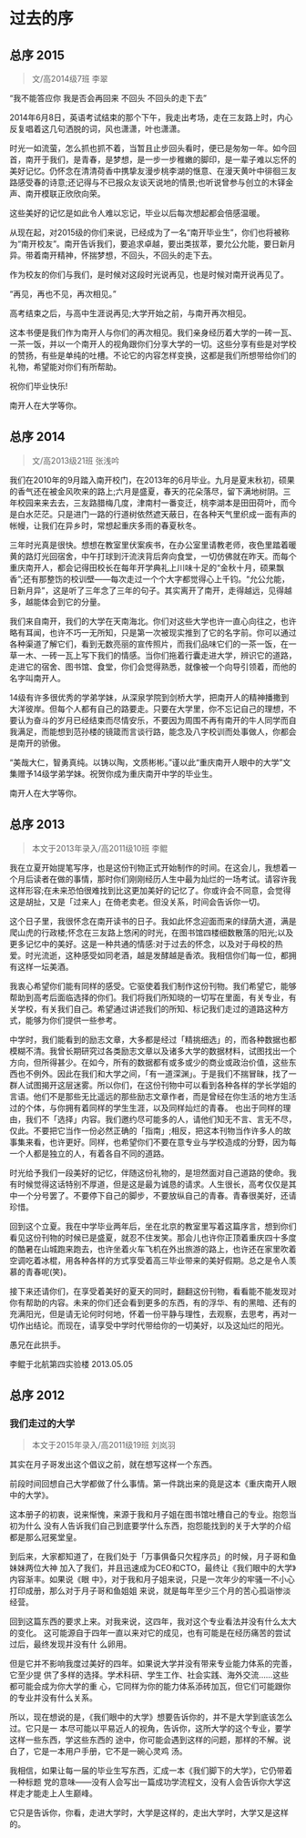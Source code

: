 # 过去的序

## 总序 2015

>文/高2014级7班 李翠

“我不能答应你 我是否会再回来 不回头 不回头的走下去”

2014年6月8日，英语考试结束的那个下午，我走出考场，走在三友路上时，内心反复唱着这几句洒脱的词，风也潇潇，叶也潇潇。

时光一如流萤，怎么抓也抓不着，当暂且止步回头看时，便已是匆匆一年。如今回首，南开于我们，是青春，是梦想，是一步一步稚嫩的脚印，是一辈子难以忘怀的美好记忆。仍怀念在清清荷香中携挚友漫步桃李湖的惬意、在漫天黄叶中徘徊三友路感受春的诗意;还记得与不已报众友谈天说地的情景;也听说曾参与创立的木铎金声、南开模联正欣欣向荣。

这些美好的记忆是如此令人难以忘记，毕业以后每次想起都会倍感温暖。

从现在起，对2015级的你们来说，已经成为了一名“南开毕业生”，你们也将被称为“南开校友”。南开告诉我们，要追求卓越，要出类拔萃，要允公允能，要日新月异。带着南开精神，怀揣梦想，不回头，不回头的走下去。

作为校友的你们与我们，是时候对这段时光说再见，也是时候对南开说再见了。

“再见，再也不见，再次相见。”

高考结束之后，与高中生涯说再见;大学开始之前，与南开再次相见。

这本书便是我们作为南开人与你们的再次相见。我们亲身经历着大学的一砖一瓦、一茶一饭，并以一个南开人的视角跟你们分享大学的一切。这些分享有些是对学校的赞扬，有些是单纯的吐槽。不论它的内容怎样变换，这都是我们所想带给你们的礼物，希望能对你们有所帮助。

祝你们毕业快乐!

南开人在大学等你。

## 总序 2014

>文/高2013级21班 张浅吟

我们在2010年的9月踏入南开校门，在2013年的6月毕业。九月是夏末秋初，硕果的香气还在被金风吹来的路上;六月是盛夏，春天的花朵落尽，留下满地树阴。三年校园来来去去，三友路腊梅几度，津南村一番变迁，桃李湖本是田田荷叶，而今是白水茫茫。只是进门一路的行道树依然遮天蔽日，在各种天气里织成一面有声的帐幔，让我们在异乡时，常想起重庆多雨的春夏秋冬。

三年时光真是很快。想想在教室里伏案疾书，在办公室里请教老师，夜色里踏着暖黄的路灯光回宿舍，中午打球到汗流浃背后奔向食堂，一切仿佛就在昨天。而每个重庆南开人，都会记得田校长在每年开学典礼上川味十足的“金秋十月，硕果飘香”;还有那整饬的校训壁——每次走过一个个大字都觉得心上千钧。“允公允能，日新月异”，这是听了三年念了三年的句子。其实离开了南开，走得越远，见得越多，越能体会到它的分量。

我们来自南开，我们的大学在天南海北。你们对这些大学也许一直心向往之，也许略有耳闻，也许不巧一无所知，只是第一次被现实推到了它的名字前。你可以通过各种渠道了解它们，看到无数亮丽的宣传照片，而我们品味它们的一茶一饭，在一草一木、一砖一瓦上写下我们的情感。当你们拖着行囊走进大学，辨识它的道路，走进它的宿舍、图书馆、食堂，你们会觉得熟悉，就像被一个向导引领着，而他的名字叫南开人。

14级有许多很优秀的学弟学妹，从深泉学院到剑桥大学，把南开人的精神播撒到大洋彼岸。但每个人都有自己的路要走。只要在大学里，你不忘记自己的理想，不要认为奋斗的岁月已经结束而尽情安乐，不要因为周围不再有南开的牛人同学而自我满足，而能想到范孙楼的镜箴而言谈行路，能念及八字校训而处事做人，你都会是南开的骄傲。

“美哉大仁，智勇真纯。以铸以陶，文质彬彬。”谨以此“重庆南开人眼中的大学”文集赠予14级学弟学妹。祝贺你成为重庆南开中学的毕业生。

南开人在大学等你。

## 总序 2013

> 本文于2013年录入/高2011级10班 李鲲

我在立夏开始提笔写序，也是这份刊物正式开始制作的时间。在这会儿，我想着一个月后读者在做的事情，那时你们刚刚经历人生中最为灿烂的一场考试。请容许我这样形容;在未来恐怕很难找到比这更加美好的记忆了。你或许会不同意，会觉得这是胡扯，又是「过来人」在倚老卖老。但没关系，时间会告诉你一切。  

这个日子里，我很怀念在南开读书的日子。我如此怀念迎面而来的绿荫大道，满是爬山虎的行政楼;怀念在三友路上悠闲的时光，在图书馆四楼细数散落的阳光;以及更多记忆中的美好。这是一种共通的情感:对于过去的怀念，以及对于母校的热爱。时光流逝，这种感受如同老酒，越是发酵越是香浓。我相信你们每一位，都拥有这样一坛美酒。  

我衷心希望你们能有同样的感受。它驱使着我们制作这份刊物。我们希望它，能够帮助到高考后面临选择的你们。我们将我们所知晓的一切写在里面，有关专业，有关学校，有关我们自己。希望通过讲述我们的所知、标记我们走过的道路这种方式，能够为你们提供一些参考。  

中学时，我们能看到的励志文章，大多都是经过「精挑细选」的，而各种数据也都模糊不清。我曾长期研究过各类励志文章以及诸多大学的数据材料，试图找出一个方向，但所得甚少。在如今，所有的数据都有或多或少的商业或政治价值，这些东西也不例外。因此在我们和大学之间，「有一道深渊」。于是我们不揣冒昧，找了一群人试图揭开这层迷雾。所以你们，在这份刊物中可以看到各种各样的学长学姐的言语。他们不是那些无比遥远的那些励志文章作者，而是曾经在你生活的地方生活过的个体，与你拥有着同样的学生生涯，以及同样灿烂的青春。
也出于同样的理由，我们不「选择」内容。我们邀约尽可能多的人，请他们知无不言、言无不尽，仅此。不要把它当作一份必然正确的「指南」;相反，把这本刊物当作许多人的故事集来看，也许更好。同样，也希望你们不要在意专业与学校造成的分野，因为每一个人都是独立的人，有着各自不同的道路。  

时光给予我们一段美好的记忆，伴随这份礼物的，是坦然面对自己道路的使命。我有时候觉得这话特别不厚道，但是这是最为诚恳的请求。人生很长，高考仅仅是其中一个分号罢了。不要停下自己的脚步，不要放纵自己的青春。青春很美好，还请珍惜。  

回到这个立夏。我在中学毕业两年后，坐在北京的教室里写着这篇序言，想到你们看见这份刊物的时候已是盛夏，就忍不住发笑。那会儿也许你正顶着重庆四十多度的酷暑在山城跑来跑去，也许坐着火车飞机在外出旅游的路上，也许还在家里吹着空调吃着冰棍，用各种各样的方式享受着高三毕业带来的美好假期。总之是令人羡慕的青春呢(笑)。  

接下来还请你们，在享受着美好的夏天的同时，翻翻这份刊物，看看能不能发现对你有帮助的内容。未来的你们还会看到更多的东西，有的浮华、有的黑暗、还有的充满阳光，但是请无论何时何地，怀着一份平静与理性，去观察，去思考，再对一切作出结论。而现在，请享受中学时代带给你的一切美好，以及这灿烂的阳光。  

愚兄在此拱手。

李鲲于北航第四实验楼
2013.05.05

## 总序 2012

### 我们走过的大学 

> 本文于2015年录入/高2011级19班  刘岚羽  

其实在月子哥发出这个倡议之前，就在想写这样一个东西。 

前段时间回想自己大学都做了什么事情。第一件跳出来的竟是这本《重庆南开人眼中的大学》。 

这本册子的初衷，说来惭愧，来源于我和月子姐在图书馆吐槽自己的专业。抱怨当初为什么 没有人告诉我们自己到底要学什么东西，抱怨能找到的关于大学的介绍都是那么冠冕堂皇。 

到后来，大家都知道了，在我们处于「万事俱备只欠程序员」的时候，月子哥和鱼妹妹两位大神 加入了我们，并且迅速成为CEO和CTO，最终让《我们眼中的大学》内容渐丰。如果说《眼 中》，对于我和月子姐来说，只是一次年少的牢骚一不小心打印成册，那么对于月子哥和鱼姐姐 来说，就是每年至少三个月的苦心孤诣惨淡经营。 

回到这篇东西的要求上来。对我来说，这四年，我对这个专业看法并没有什么太大的变化。 这可能源自于四年一直以来对它的成见，也有可能是在经历痛苦的尝试过后，最终发现并没有什 么卵用。 

但是它并不影响我度过美好的四年。如果说大学并没有带来专业能力体系的完善，它至少提 供了多样的选择。学术科研、学生工作、社会实践、海外交流……这些都可能会成为你大学的重 心，它同样为你的能力体系添砖加瓦，但它们可能跟你的专业并没有什么关系。 

所以，现在想说的是，《我们眼中的大学》想要告诉你的，并不是大学到底该怎么过。它只是一 本尽可能以平易近人的视角，告诉你，这所大学的这个专业，要学这样一些东西，学这些东西的 途中，你可能会遇到这样的问题，那样的不解。说白了，它是一本用户手册，它不是一碗心灵鸡 汤。 

我相信，如果让每一届的毕业生写东西，汇成一本《我们脚下的大学》，它仍带着一种标题 党的意味——没有人会写出一篇成功学流程文，没有人会告诉你大学这样走才能走上人生巅峰。 

它只是告诉你，你看，走进大学时，大学是这样的，走出大学时，大学又是这样的。  